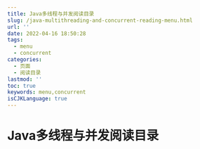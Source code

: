 ```yaml
---
title: Java多线程与并发阅读目录
slug: /java-multithreading-and-concurrent-reading-menu.html
url: ''
date: 2022-04-16 18:50:28
tags:
  - menu
  - concurrent
categories:
  - 页面
  - 阅读目录
lastmod: ''
toc: true
keywords: menu,concurrent
isCJKLanguage: true
---
```

# Java多线程与并发阅读目录